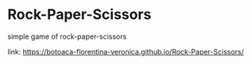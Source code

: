 # Rock-Paper-Scissors
simple game of rock-paper-scissors


link: https://botoaca-florentina-veronica.github.io/Rock-Paper-Scissors/
